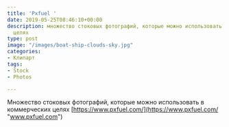 ```yaml
---
title: 'Pxfuel '
date: 2019-05-25T08:46:10+00:00
description: множество стоковых фотографий, которые можно использовать в коммерческих
  целях
type: post
image: "/images/boat-ship-clouds-sky.jpg"
categories:
- Клипарт
tags:
- Stock
- Photos

---
```

Множество стоковых фотографий, которые можно использовать в коммерческих целях [https://www.pxfuel.com/](https://www.pxfuel.com/ "www.pxfuel.com")